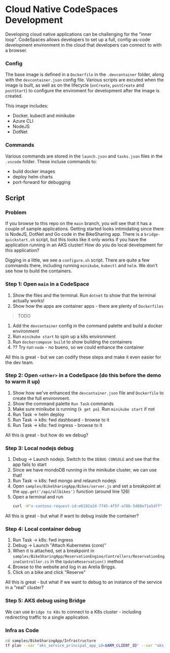 # Cloud Native CodeSpaces Development

Developing cloud native applications can be challenging for the "inner loop". CodeSpaces allows developers to set up a full, config-as-code development environment in the cloud that developers can connect to with a browser.

### Config

The base image is defined in a `Dockerfile` in the `.devcontainer` folder, along with the `devcontainer.json` config file. Various scripts are excuted when the image is built, as well as on the lifecycle (`onCreate`, `postCreate` and `postStart`) to configure the enviroment for development after the image is created.

This image includes:
- Docker, kubectl and minikube
- Azure CLI
- NodeJS
- DotNet

### Commands

Various commands are stored in the `launch.json` and `tasks.json` files in the `.vscode` folder. These incluse commands to:
- build docker images
- deploy helm charts
- port-forward for debugging

## Script

### Problem

If you browse to this repo on the `main` branch, you will see that it has a couple of sample applications. Getting started looks intimidating since there is NodeJS, DotNet and Go code in the BikeSharing app. There is a `bridge-quickstart.sh` script, but this looks like it only works if you have the application running in an AKS cluster! How do you do local development for this application?

Digging in a little, we see a `configure.sh` script. There are quite a few commands there, including running `minikube`, `kubectl` and `helm`. We don't see how to build the containers.

### Step 1: Open `main` in a CodeSpace

1. Show the files and the terminal. Run `dotnet` to show that the terminal actually works!
1. Show how the apps are container apps - there are plenty of `Dockerfiles`
> TODO
1. Add the `devcontainer` config in the command palette and build a docker environment
1. Run `minikube start` to spin up a k8s environment
1. Run `dockercompose build` to show building the containers
1. ?? Try run `node` - no bueno, so we could enhance the container

All this is great - but we can codify these steps and make it even easier for the dev team.

### Step 2: Open `<other>` in a CodeSpace (do this before the demo to warm it up)

1. Show how we've enhanced the `devcontainer.json` file and `Dockerfile` to create the full environment.
1. Show the command palette `Run Task` commands
1. Make sure minikube is running (`k get po`). Run `minikube start` if not
1. Run Task -> helm deploy
1. Run Task -> k8s: fwd dashboard - browse to it
1. Run Task -> k8s: fwd ingress - browse to it

All this is great - but how do we debug?

### Step 3: Local nodejs debug

1. Debug -> Launch nodejs. Switch to the `DEBUG CONSOLE` and see that the app fails to start
1. Since we have mondoDB running in the minikube cluster, we can use that!
1. Run Task -> k8s: fwd mongo and relaunch nodejs
1. Open `samples/BikeSharingApp/Bikes/server.js` and set a breakpoint at the `app.get('/api/allbikes')` function (around line 126)
1. Open a terminal and run
    ```sh
    curl -H"x-contoso-request-id:e6192a2d-7745-4f5f-a76b-5d88e71a5dff" localhost:3000/api/allbikes
    ```

All this is great - but what if want to debug inside the container?

### Step 4: Local container debug

1. Run Task -> k8s: fwd ingress
1. Debug -> Launch "Attach Kubernetes (core)"
1. When it is attached, set a breakpoint in `samples/BikeSharingApp/ReservationEngine/Controllers/ReservationEngineController.cs` in the `UpdateReservation()` method
1. Browse to the website and log in as Arelia Briggs.
1. Click on a bike and click "Reserve"

All this is great - but what if we want to debug to an instance of the service in a "real" cluster?

### Step 5: AKS debug using Bridge

We can use `Bridge to K8s` to connect to a K8s cluster - including redirecting traffic to a single application.

### Infra as Code

```sh
cd samples/BikeSharingApp/Infrastructure
tf plan --var "aks_service_principal_app_id=$ARM_CLIENT_ID" --var "aks_service_principal_client_secret=$ARM_CLIENT_SECRET"
```